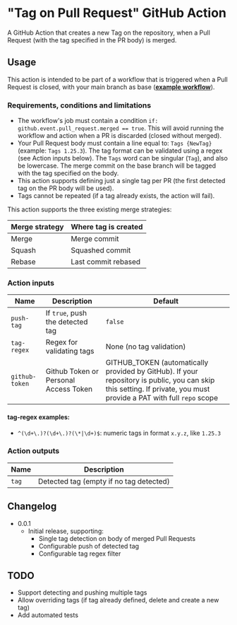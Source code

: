 # "Tag on Pull Request" GitHub Action

A GitHub Action that creates a new Tag on the repository, when a Pull Request (with the tag specified in the PR body) is merged.

## Usage

This action is intended to be part of a workflow that is triggered when a Pull Request is closed, with your main branch as base ([**example workflow**](.github/workflows/tag_release.yaml)).

### Requirements, conditions and limitations

- The workflow's job must contain a condition `if: github.event.pull_request.merged == true`. This will avoid running the workflow and action when a PR is discarded (closed without merged). 
- Your Pull Request body must contain a line equal to: `Tags {NewTag}` (example: `Tags 1.25.3`). The tag format can be validated using a regex (see Action inputs below). The `Tags` word can be singular (`Tag`), and also be lowercase. The merge commit on the base branch will be tagged with the tag specified on the body.
- This action supports defining just a single tag per PR (the first detected tag on the PR body will be used).
- Tags cannot be repeated (if a tag already exists, the action will fail).

This action supports the three existing merge strategies:

| Merge strategy | Where tag is created |
|----------------|----------------------|
| Merge          | Merge commit         |
| Squash         | Squashed commit      |
| Rebase         | Last commit rebased  |

### Action inputs

| Name           | Description                           | Default                                                                                                                                                             |
|----------------|---------------------------------------|---------------------------------------------------------------------------------------------------------------------------------------------------------------------|
| `push-tag`     | If `true`, push the detected tag      | `false`                                                                                                                                                             |
| `tag-regex`    | Regex for validating tags             | None (no tag validation)                                                                                                                                            |
| `github-token` | Github Token or Personal Access Token | GITHUB_TOKEN (automatically provided by GitHub). If your repository is public, you can skip this setting. If private, you must provide a PAT with full `repo` scope |

#### tag-regex examples:

- `^(\d+\.)?(\d+\.)?(\*|\d+)$`: numeric tags in format `x.y.z`, like `1.25.3`

### Action outputs

| Name  | Description                             |
|-------|-----------------------------------------|
| `tag` | Detected tag (empty if no tag detected) |

## Changelog

- 0.0.1
  - Initial release, supporting:
    - Single tag detection on body of merged Pull Requests
    - Configurable push of detected tag
    - Configurable tag regex filter

## TODO

- Support detecting and pushing multiple tags
- Allow overriding tags (if tag already defined, delete and create a new tag)
- Add automated tests
